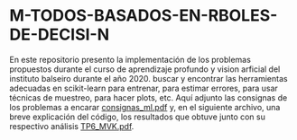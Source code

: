 # M-TODOS-BASADOS-EN-RBOLES-DE-DECISI-N
En este repositorio presento la implementación de los problemas propuestos durante el curso de aprendizaje profundo y vision arficial del instituto balseiro durante el año 2020. buscar y encontrar las herramientas adecuadas en scikit-learn para entrenar, para estimar errores, para usar técnicas de muestreo, para hacer plots, etc. 
Aquí adjunto las consignas de los problemas a encarar [consignas_ml.pdf](https://github.com/micaelakortsarz/M-TODOS-BASADOS-EN-RBOLES-DE-DECISI-N/files/6756437/consignas_ml.pdf) y, en el siguiente archivo, una breve explicación del código, los resultados que obtuve junto con su respectivo análisis
[TP6_MVK.pdf](https://github.com/micaelakortsarz/M-TODOS-BASADOS-EN-RBOLES-DE-DECISI-N/files/6756432/TP6_MVK.pdf).
